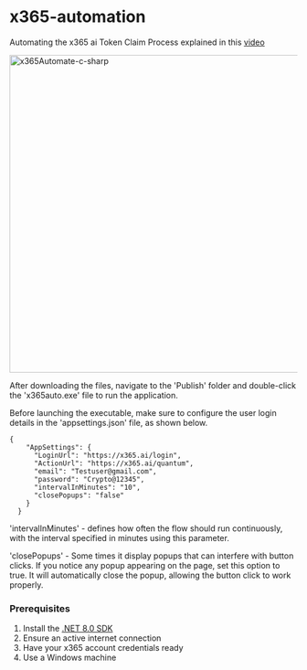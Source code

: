 # x365-automation
Automating the x365 ai Token Claim Process explained in this [video](https://www.youtube.com/watch?v=X8zRZQ_YMwI)

<a href="https://www.youtube.com/watch?v=X8zRZQ_YMwI&t=9s" target="_blank">
  <img width="556" alt="x365Automate-c-sharp" src="https://github.com/user-attachments/assets/5441888e-3719-4ec8-af19-0974872d9149" />
</a>

After downloading the files, navigate to the 'Publish' folder and double-click the 'x365auto.exe' file to run the application.

Before launching the executable, make sure to configure the user login details in the 'appsettings.json' file, as shown below.

```
{
    "AppSettings": {
      "LoginUrl": "https://x365.ai/login",
      "ActionUrl": "https://x365.ai/quantum",
      "email": "Testuser@gmail.com",
      "password": "Crypto@12345",
      "intervalInMinutes": "10",
      "closePopups": "false"
    }
  }
```
  
'intervalInMinutes' - defines how often the flow should run continuously, with the interval specified in minutes using this parameter.

'closePopups' - Some times it display popups that can interfere with button clicks. If you notice any popup appearing on the page, set this option to true. It will automatically close the popup, allowing the button click to work properly.

### Prerequisites

1. Install the [.NET 8.0 SDK](https://dotnet.microsoft.com/en-us/download/dotnet/8.0)
2. Ensure an active internet connection
3. Have your x365 account credentials ready
4. Use a Windows machine

